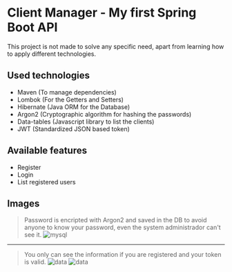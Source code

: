 Client Manager - My first Spring Boot API
=
This project is not made to solve any specific need, apart from learning how to apply different technologies.

## Used technologies

- Maven (To manage dependencies)
- Lombok (For the Getters and Setters)
- Hibernate (Java ORM for the Database)
- Argon2 (Cryptographic algorithm for hashing the passwords)
- Data-tables (Javascript library to list the clients)
- JWT (Standardized JSON based token)

## Available features

- Register
- Login
- List registered users

## Images

> Password is encripted with Argon2 and saved in the DB to avoid anyone to know your password, even the system administrador can't see it.
![mysql](https://i.imgur.com/WQdnn0U.png "Screenshoot of the Database")


---

> You only can see the information if you are registered and your token is valid.
![data](https://i.imgur.com/ofI2tMe.png)
![data](https://i.imgur.com/N5un5Nk.png)
